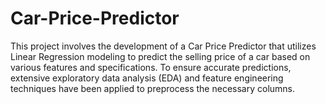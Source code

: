 # Car-Price-Predictor
This project involves the development of a Car Price Predictor that utilizes Linear Regression modeling to predict the selling price of a car based on various features and specifications. To ensure accurate predictions, extensive exploratory data analysis (EDA) and feature engineering techniques have been applied to preprocess the necessary columns. 
